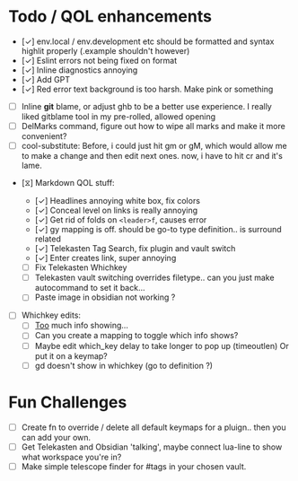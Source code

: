 # Todo / QOL enhancements

- [✓] env.local / env.development etc should be formatted and syntax highlit
  properly (.example shouldn't however)
- [✓] Eslint errors not being fixed on format
- [✓] Inline diagnostics annoying
- [✓] Add GPT
- [✓] Red error text background is too harsh. Make pink or something
- [ ] Inline **git** blame, or adjust ghb to be a better use experience. I
      really liked gitblame tool in my pre-rolled, allowed opening
- [ ] DelMarks command, figure out how to wipe all marks and make it more convenient?
- [ ] cool-substitute: Before, i could just hit gm or gM, which would allow me
      to make a change and then edit next ones. now, i have to hit <leader>cr and it's lame.

- [⧖] Markdown QOL stuff:

  - [✓] Headlines annoying white box, fix colors
  - [✓] Conceal level on links is really annoying
  - [✓] Get rid of folds on `<leader>f`, causes error
  - [✓] gy mapping is off. should be go-to type definition.. is surround
    related
  - [✓] Telekasten Tag Search, fix plugin and vault switch
  - [✓] Enter creates link, super annoying
  - [ ] Fix Telekasten Whichkey
  - [ ] Telekasten vault switching overrides filetype.. can you just make
        autocommand to set it back...
  - [ ] Paste image in obsidian not working ?

- [ ] Whichkey edits:
  - [ ] [Too](2024-01-23_too.md) much info showing...
  - [ ] Can you create a mapping to toggle which info shows?
  - [ ] Maybe edit which_key delay to take longer to pop up (timeoutlen) Or put it on a keymap?
  - [ ] gd doesn't show in whichkey (go to definition ?)

# Fun Challenges

- [ ] Create fn to override / delete all default keymaps for a pluign.. then
      you can add your own.
- [ ] Get Telekasten and Obsidian 'talking', maybe connect lua-line to show
      what workspace you're in?
- [ ] Make simple telescope finder for #tags in your chosen vault.
